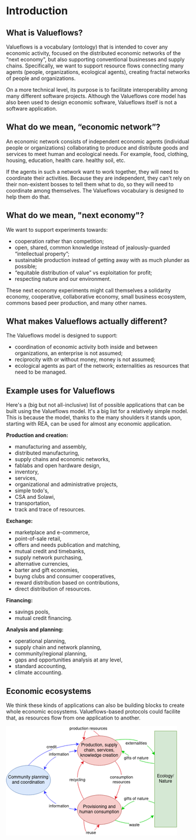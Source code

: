 # Introduction

## What is Valueflows?

Valueflows is a vocabulary (ontology) that is intended to cover any economic activity, focused on the distributed economic networks of the "next economy", but also supporting conventional businesses and supply chains. Specifically, we want to support resource flows connecting many agents (people, organizations, ecological agents), creating fractal networks of people and organizations.

On a more technical level, its purpose is to facilitate interoperability among many different software projects. Although the Valueflows core model has also been used to design economic software,  Valueflows itself is not a software application.

## What do we mean, “economic network”?

An economic network consists of independent economic agents (individual people or organizations) collaborating to produce and distribute goods and services to meet human and ecological needs. For example, food, clothing, housing, education, health care. healthy soil, etc.

If the agents in such a network want to work together, they will need to coordinate their activities.  Because they are independent, they can't rely on their non-existent bosses to tell them what to do, so they will need to coordinate among themselves. The Valueflows vocabulary is designed to help them do that.

## What do we mean, "next economy"?

We want to support experiments towards:

* cooperation rather than competition;
* open, shared, common knowledge instead of jealously-guarded “intellectual property”;
* sustainable production instead of getting away with as much plunder as possible;
* “equitable distribution of value” vs exploitation for profit;
* respecting nature and our environment.

These next economy experiments might call themselves a solidarity economy, cooperative, collaborative economy, small business ecosystem, commons based peer production, and many other names.

## What makes Valueflows actually different?

The Valueflows model is designed to support:

* coordination of economic activity both inside and between organizations, an enterprise is not assumed;
* reciprocity with or without money, money is not assumed;
* ecological agents as part of the network; externalities as resources that need to be managed.

## Example uses for Valueflows

Here's a (big but not all-inclusive) list of possible applications that can be built using the Valueflows model.  It's a big list for a relatively simple model.  This is because the model, thanks to the many shoulders it stands upon, starting with REA, can be used for almost any economic application.

**Production and creation:**

* manufacturing and assembly,
* distributed manufacturing,
* supply chains and economic networks,
* fablabs and open hardware design,
* inventory,
* services,
* organizational and administrative projects,
* simple todo's,
* CSA and Solawi,
* transportation,
* track and trace of resources.

**Exchange:**

* marketplace and e-commerce,
* point-of-sale retail,
* offers and needs publication and matching,
* mutual credit and timebanks,
* supply network purchasing,
* alternative currencies,
* barter and gift economies,
* buyng clubs and consumer cooperatives,
* reward distribution based on contributions,
* direct distribution of resources.

**Financing:**

* savings pools,
* mutual credit financing.

**Analysis and planning:**

* operational planning,
* supply chain and network planning,
* community/regional planning,
* gaps and opportunities analysis at any level,
* standard accounting,
* climate accounting.

## Economic ecosystems

We think these kinds of applications can also be building blocks to create whole economic ecosystems. Valueflows-based protocols could facilite that, as resources flow from one application to another.

![economic ecosystem diagram with planning, production, provisioning, and ecology](../assets/ecosystem-flow.png)
